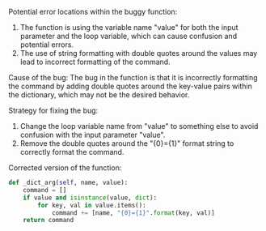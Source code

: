 Potential error locations within the buggy function:
1. The function is using the variable name "value" for both the input parameter and the loop variable, which can cause confusion and potential errors.
2. The use of string formatting with double quotes around the values may lead to incorrect formatting of the command.

Cause of the bug:
The bug in the function is that it is incorrectly formatting the command by adding double quotes around the key-value pairs within the dictionary, which may not be the desired behavior.

Strategy for fixing the bug:
1. Change the loop variable name from "value" to something else to avoid confusion with the input parameter "value".
2. Remove the double quotes around the "{0}={1}" format string to correctly format the command.

Corrected version of the function:
```python
def _dict_arg(self, name, value):
    command = []
    if value and isinstance(value, dict):
        for key, val in value.items():
            command += [name, "{0}={1}".format(key, val)]
    return command
```